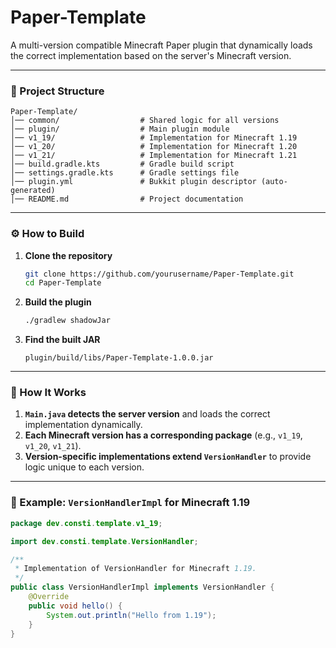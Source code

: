 # Paper-Template

A multi-version compatible Minecraft Paper plugin that dynamically loads the correct implementation based on the server's Minecraft version.

---

### 📂 Project Structure
```
Paper-Template/
│── common/                  # Shared logic for all versions
│── plugin/                  # Main plugin module
│── v1_19/                   # Implementation for Minecraft 1.19
│── v1_20/                   # Implementation for Minecraft 1.20
│── v1_21/                   # Implementation for Minecraft 1.21
│── build.gradle.kts         # Gradle build script
│── settings.gradle.kts      # Gradle settings file
│── plugin.yml               # Bukkit plugin descriptor (auto-generated)
│── README.md                # Project documentation
```

---

### ⚙️ How to Build
1. **Clone the repository**
   ```bash
   git clone https://github.com/yourusername/Paper-Template.git
   cd Paper-Template
   ```

2. **Build the plugin**
   ```bash
   ./gradlew shadowJar
   ```

3. **Find the built JAR**
   ```
   plugin/build/libs/Paper-Template-1.0.0.jar
   ```

---

### 🚀 How It Works
1. **`Main.java` detects the server version** and loads the correct implementation dynamically.
2. **Each Minecraft version has a corresponding package** (e.g., `v1_19`, `v1_20`, `v1_21`).
3. **Version-specific implementations extend `VersionHandler`** to provide logic unique to each version.

---

### 📝 Example: `VersionHandlerImpl` for Minecraft 1.19
```java
package dev.consti.template.v1_19;

import dev.consti.template.VersionHandler;

/**
 * Implementation of VersionHandler for Minecraft 1.19.
 */
public class VersionHandlerImpl implements VersionHandler {
    @Override
    public void hello() {
        System.out.println("Hello from 1.19");
    }
}
```
